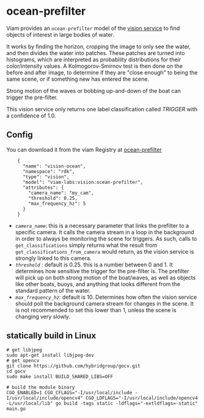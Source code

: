 # ocean-prefilter

Viam provides an `ocean-prefilter` model of the [vision service](https://docs.viam.com//services/vision) to find objects of interest in large bodies of water.

It works by finding the horizon, cropping the image to only see the water, and then divides the water into patches. These patches are turned into histograms, which are interpreted as probability distributions for their color/intensity values. A Kolmogorov-Smirnov test is then done on the before and after image, to determine if they are "close enough" to being the same scene, or if something new has entered the scene. 

Strong motion of the waves or bobbing up-and-down of the boat can trigger the pre-filter.

This vision service only returns one label classification called _TRIGGER_ with a confidence of 1.0.

## Config

You can download it from the viam Registry at [ocean-prefilter](https://app.viam.com/module/viam-labs/ocean-prefilter)

```
    {
      "name": "vision-ocean",
      "namespace": "rdk",
      "type": "vision",
      "model": "viam-labs:vision:ocean-prefilter",
      "attributes": {
        "camera_name": "my_cam",
        "threshold": 0.25,
        "max_frequency_hz": 5
      }
    }
```

- _`camera_name`_: this is a necessary parameter that links the prefilter to a specific camera. It calls the camera stream in a loop in the background in order to always be monitoring the scene for triggers. As such, calls to `get_classifications` simply returns what the result from `get_classifications_from_camera` would return, as the vision service is strongly linked to this camera.
- _`threshold`_ : default is 0.25. this is a number between 0 and 1. It determines how sensitive the trigger for the pre-filter is. The prefilter will pick up on both strong motion of the boat/waves, as well as objects like other boats, buoys, and anything that looks different from the standard pattern of the water.
- _`max_frequency_hz`_: default is 10. Determines how often the vision service should poll the background camera stream for changes in the scene. It is not recommended to set this lower than 1, unless the scene is changing very slowly. 

## statically build in Linux

```
# get libjpeg
sudo apt-get install libjpeg-dev
# get opencv
git clone https://github.com/hybridgroup/gocv.git
cd gocv
sudo make install BUILD_SHARED_LIBS=OFF

# build the module binary
CGO_ENABLED=1 CGO_CFLAGS="-I/usr/local/include -I/usr/local/include/opencv4" CGO_LDFLAGS="-I/usr/local/include/opencv4 -L/usr/local/lib" go build -tags static -ldflags="-extldflags=-static" main.go
```
